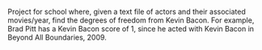Project for school where, given a text file of actors and their associated movies/year, find the degrees of freedom from Kevin Bacon. 
For example, Brad Pitt has a Kevin Bacon score of 1, since he acted with Kevin Bacon in Beyond All Boundaries, 2009.
